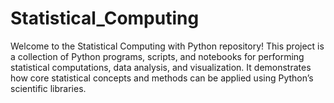 # Statistical_Computing
Welcome to the Statistical Computing with Python repository!
This project is a collection of Python programs, scripts, and notebooks for performing statistical computations, data analysis, and visualization. It demonstrates how core statistical concepts and methods can be applied using Python’s scientific libraries.

